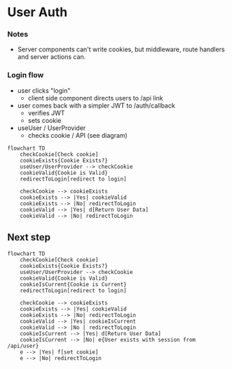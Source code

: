 # User Auth


### Notes

* Server components can't write cookies, but  middleware, route handlers and server actions can.



### Login flow

* user clicks "login"
    * client side component directs users to /api link
* user comes back with a simpler JWT to /auth/callback
    * verifies JWT
    * sets cookie
* useUser / UserProvider
    * checks cookie / API (see diagram)


```mermaid
flowchart TD
    checkCookie[Check cookie]
    cookieExists{Cookie Exists?}
    useUser/UserProvider --> checkCookie
    cookieValid{Cookie is Valid}
    redirectToLogin[redirect to login]

    checkCookie --> cookieExists
    cookieExists --> |Yes| cookieValid
    cookieExists --> |No| redirectToLogin
    cookieValid --> |Yes| d[Return User Data]
    cookieValid --> |No| redirectToLogin

```



## Next step


```mermaid
flowchart TD
    checkCookie[Check cookie]
    cookieExists{Cookie Exists?}
    useUser/UserProvider --> checkCookie
    cookieValid{Cookie is Valid}
    cookieIsCurrent{Cookie is Current}
    redirectToLogin[redirect to login]

    checkCookie --> cookieExists
    cookieExists --> |Yes| cookieValid
    cookieExists --> |No| redirectToLogin
    cookieValid --> |Yes| cookieIsCurrent
    cookieValid --> |No | redirectToLogin
    cookieIsCurrent --> |Yes| d[Return User Data]
    cookieIsCurrent --> |No| e{User exists with session from /api/user}
    e --> |Yes| f[set cookie]
    e --> |No| redirectToLogin

```
